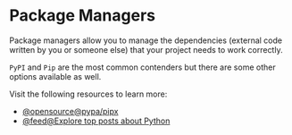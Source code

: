 # Package Managers

Package managers allow you to manage the dependencies (external code written by you or someone else) that your project needs to work correctly.

`PyPI` and `Pip` are the most common contenders but there are some other options available as well.

Visit the following resources to learn more:

- [@opensource@pypa/pipx](https://github.com/pypa/pipx)
- [@feed@Explore top posts about Python](https://app.daily.dev/tags/python?ref=roadmapsh)
